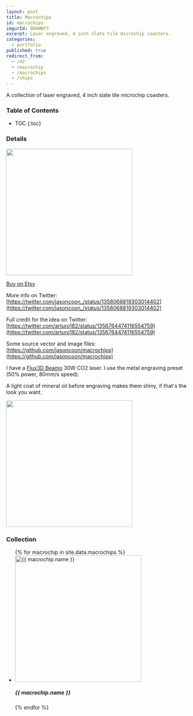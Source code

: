 ```yaml
---
layout: post
title: Macrochips
id: macrochips
imgurId: 8DAWWY7
excerpt: Laser engraved, 4 inch slate tile microchip coasters.
categories:
  - portfolio
published: true
redirect_from:
  - /42
  - /macrochip
  - /macrochips
  - /chips
---
```


A collection of laser engraved, 4 inch slate tile microchip coasters.

<h3>Table of Contents</h3>

- TOC
{:toc}

### Details

<a href="https://i.imgur.com/8DAWWY7.jpg" target="_blank"><img src="https://i.imgur.com/8DAWWY7.jpg" style="width:340px" /></a>

<a class="btn btn-success" href="https://www.etsy.com/listing/971715779">Buy on Etsy</a>

More info on Twitter: [https://twitter.com/jasoncoon_/status/1358068819303014402](https://twitter.com/jasoncoon_/status/1358068819303014402)

Full credit for the idea on Twitter: [https://twitter.com/arturo182/status/1356764474116554759](https://twitter.com/arturo182/status/1356764474116554759)

Some source vector and image files: [https://github.com/jasoncoon/macrochips](https://github.com/jasoncoon/macrochips)

I have a [Flux3D Beamo](https://flux3dp.com/beamo/) 30W CO2 laser.  I use the metal engraving preset (50% power, 80mm/s speed).

A light coat of mineral oil before engraving makes them shiny, if that's the look you want.

<a href="https://i.imgur.com/rGQkxnr.gif" target="_blank"><img src="https://i.imgur.com/rGQkxnr.gif" style="width:340px" /></a>

### Collection

<!-- <blockquote class="imgur-embed-pub" lang="en" data-id="a/X9QCEbc">
  <a href="//imgur.com/a/X9QCEbc">Macrochips by Evil Genius Labs</a>
</blockquote>
<script async src="//s.imgur.com/min/embed.js" charset="utf-8"></script> -->

<ul class="media-list">
{% for macrochip in site.data.macrochips %}
  <li class="media">
    <div class="media-left">
      <a href="https://i.imgur.com/{{ macrochip.imgurId }}.jpg" target="_blank" rel="noopener noreferrer">
        <img class="media-object" style="width:340px" src="https://i.imgur.com/{{ macrochip.imgurId }}.jpg" alt="{{ macrochip.name }}">
      </a>
    </div>
    <div class="media-body">
      <h5 class="media-heading">{{ macrochip.name }}</h5>
    </div>
  </li>
{% endfor %}
</ul>
